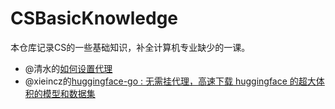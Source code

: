 # CSBasicKnowledge
本仓库记录CS的一些基础知识，补全计算机专业缺少的一课。

- @清水的[如何设置代理](./如何设置代理.pdf)
- @xieincz的[huggingface-go : 无需挂代理，高速下载 huggingface 的超大体积的模型和数据集](https://github.com/xieincz/huggingface-go)
